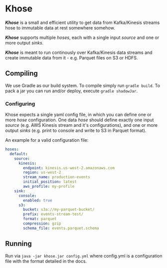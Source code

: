 # Khose

***Khose*** is a small and efficient utility to get data from Kafka/Kinesis streams hose to immutable data at rest somewhere somehow.

***Khose*** supports multiple _hoses_, each with a single input _source_ and one or more output _sinks_.

***Khose*** is meant to run continously over Kafka/Kinesis data streams and create immutable data from it - e.g. Parquet files on S3 or HDFS.

## Compiling

We use Gradle as our build system. To compile simply run `gradle build`. To pack a jar you can run and/or deploy, execute `gradle shadowJar`.

### Configuring

Khose expects a single yaml config file, in which you can define one or more _hose_ configuration. One data _hose_ should define exactly one input _source_ (e.g. AWS Kinesis stream and it's configurations), and one or more output _sinks_ (e.g. print to console and write to S3 in Parquet format).

An example for a valid configuration file:

```yaml
hoses:
  default:
    source:
      kinesis:
        endpoint: kinesis.us-west-2.amazonaws.com
        region: us-west-2
        stream_name: production-events
        initial_position: latest
        aws_profile: my-profile
    sink:
      console:
        enabled: true
      s3:
        bucket: s3a://my-parquet-bucket/
        prefix: events-stream-test/
        format: parquet
        compression: gzip
        schema_file: events.parquet.schema
```

## Running

Run via `java -jar khose.jar config.yml` where config.yml is a configuration file with the format detailed in the docs.
